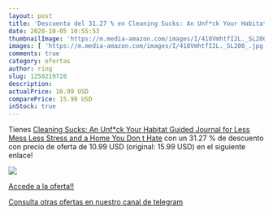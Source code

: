 ```yaml
---
layout: post
title: 'Descuento del 31.27 % en Cleaning Sucks: An Unf*ck Your Habitat G'
date: 2020-10-05 10:55:53
thumbnailImage: 'https://m.media-amazon.com/images/I/418VmhtfI2L._SL200_.jpg'
images: [ 'https://m.media-amazon.com/images/I/418VmhtfI2L._SL200_.jpg' ]
comments: true
category: ofertas
author: ring
slug: 1250219728
description:
actualPrice: 10.99 USD
comparePrice: 15.99 USD
inStock: true
---
```


Tienes [Cleaning Sucks: An Unf*ck Your Habitat Guided Journal for Less Mess  Less Stress  and a Home You Don t Hate](https://www.amazon.com/dp/1250219728/?tag=redken08-20) con un 31.27 % de descuento con precio de oferta de 10.99 USD (original: 15.99 USD) en el siguiente enlace!

[![](https://m.media-amazon.com/images/I/418VmhtfI2L._SL200_.jpg)](https://www.amazon.com/dp/1250219728/?tag=redken08-20)

[Accede a la oferta!!](https://www.amazon.com/dp/1250219728/?tag=redken08-20)

[Consulta otras ofertas en nuestro canal de telegram](https://t.me/s/ofertas25)
